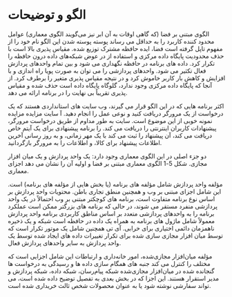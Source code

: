 # الگو و توضیحات

الگوی مبتنی بر فضا (که گاهی اوقات به آن ابر نیز می‌گویند الگوی معماری) عوامل محدود کننده کاربرد را به حداقل می رساند پوسته پوسته شدن این الگو نام خود را از مفهوم تاپل گرفته است فضا، ایده حافظه مشترک توزیع شده. مقیاس پذیری بالا است با حذف محدودیت پایگاه داده مرکزی و استفاده از در عوض شبکه‌های داده درون حافظه را تکرار کرد. داده های برنامه در حافظه نگهداری می شود و بین تمام واحدهای پردازش فعال تکثیر می شود. واحدهای پردازشی را می توان به صورت پویا راه اندازی و با افزایش و کاهش بار کاربر خاموش کرد و در نتیجه مقیاس پذیری متغیر را برطرف کرد. از آنجا که پایگاه داده مرکزی وجود ندارد، گلوگاه پایگاه داده است حذف شده و مقیاس پذیری تقریباً بی نهایت را در برنامه ارائه می دهد.

اکثر برنامه هایی که در این الگو قرار می گیرند، وب سایت های استانداردی هستند که یک درخواست از یک مرورگر دریافت کنید و نوعی عمل را انجام دهید. آ سایت مزایده مزایده نمونه خوبی از این موضوع است. سایت به طور مداوم از طریق درخواست مرورگر، پیشنهادات کاربران اینترنتی را دریافت می کند. را برنامه پیشنهادی برای یک آیتم خاص دریافت می کند، آن پیشنهاد را ثبت می کند با یک مهر زمانی، و به روز رسانی آخرین اطلاعات پیشنهاد برای کالا، و اطلاعات را به مرورگر بازگردانید.

دو جزء اصلی در این الگوی معماری وجود دارد: یک واحد پردازش و یک میان افزار مجازی. شکل 5-1 الگوی معماری مبتنی بر فضا و اولیه آن را نشان می دهد اجزای معماری.

مؤلفه واحد پردازش شامل مؤلفه های برنامه (یا بخش هایی از مؤلفه های برنامه) است. این شامل اجزای مبتنی بر وب و همچنین منطق تجاری باطن. محتویات واحد پردازش بر اساس نوع برنامه متفاوت است، برنامه های کوچکتر مبتنی بر وب احتمالاً در یک واحد پردازشی منفرد مستقر می شوند، در حالی که برنامه های بزرگتر ممکن است عملکرد برنامه را به واحدهای پردازشی متعدد بر اساس مناطق کاربردی برنامه واحد پردازش معمولاً شامل ماژول های برنامه به همراه یک داده در حافظه است شبکه و یک ذخیره ناهمزمان دائمی اختیاری برای خرابی. آی تی همچنین شامل یک موتور تکرار است که توسط میان افزار مجازی سازی شده برای تکرار تغییرات داده های ایجاد شده توسط یک واحد پردازش به سایر واحدهای پردازش فعال.

مؤلفه میان‌افزار مجازی‌شده، امور خانه‌داری و ارتباطات این شامل اجزایی است که مختلف را کنترل می کند جنبه های همگام سازی داده ها و رسیدگی به درخواست ها گنجانده شده در میان‌افزار مجازی‌شده شبکه پیام‌رسان، شبکه داده، شبکه پردازش و مدیر استقرار هستند. این اجزا که در بخش بعدی به تفصیل توضیح داده شده است، می تواند سفارشی نوشته شود یا به عنوان محصولات شخص ثالث خریداری شده است.
